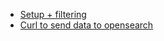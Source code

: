 - [Setup + filtering](https://www.youtube.com/watch?v=BNOYTbRbaFQ)
- [Curl to send data to opensearch](https://www.youtube.com/watch?v=SIl5PM4m2KM)
